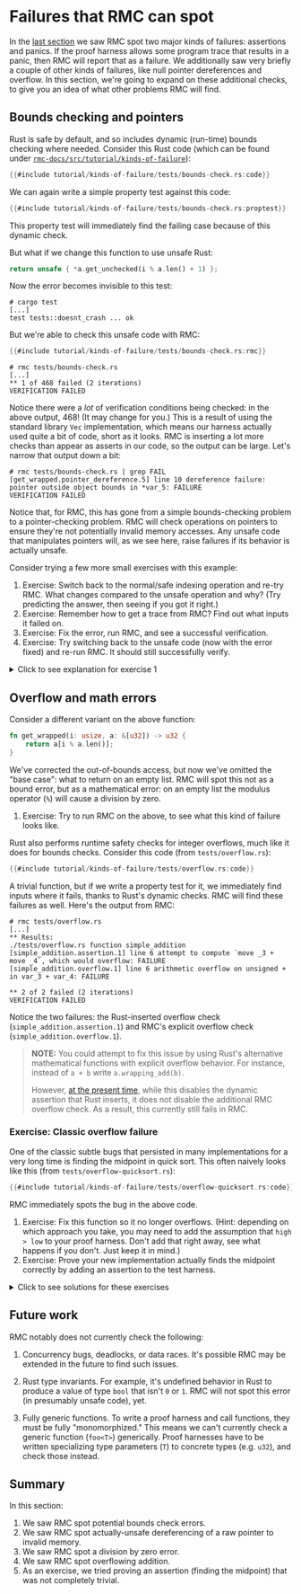 # Failures that RMC can spot

In the [last section](./tutorial-first-steps.md) we saw RMC spot two major kinds of failures: assertions and panics.
If the proof harness allows some program trace that results in a panic, then RMC will report that as a failure.
We additionally saw very briefly a couple of other kinds of failures, like null pointer dereferences and overflow.
In this section, we're going to expand on these additional checks, to give you an idea of what other problems RMC will find.

## Bounds checking and pointers

Rust is safe by default, and so includes dynamic (run-time) bounds checking where needed.
Consider this Rust code (which can be found under [`rmc-docs/src/tutorial/kinds-of-failure`](https://github.com/model-checking/rmc/tree/main/rmc-docs/src/tutorial/kinds-of-failure/)):

```rust
{{#include tutorial/kinds-of-failure/tests/bounds-check.rs:code}}
```

We can again write a simple property test against this code:

```rust
{{#include tutorial/kinds-of-failure/tests/bounds-check.rs:proptest}}
```

This property test will immediately find the failing case because of this dynamic check.

But what if we change this function to use unsafe Rust:

```rust
return unsafe { *a.get_unchecked(i % a.len() + 1) };
```

Now the error becomes invisible to this test:

```
# cargo test
[...]
test tests::doesnt_crash ... ok
```

But we're able to check this unsafe code with RMC:

```rust
{{#include tutorial/kinds-of-failure/tests/bounds-check.rs:rmc}}
```

```
# rmc tests/bounds-check.rs
[...]
** 1 of 468 failed (2 iterations)
VERIFICATION FAILED
```

Notice there were a *lot* of verification conditions being checked: in the above output, 468! (It may change for you.)
This is a result of using the standard library `Vec` implementation, which means our harness actually used quite a bit of code, short as it looks.
RMC is inserting a lot more checks than appear as asserts in our code, so the output can be large.
Let's narrow that output down a bit:

```
# rmc tests/bounds-check.rs | grep FAIL
[get_wrapped.pointer_dereference.5] line 10 dereference failure: pointer outside object bounds in *var_5: FAILURE
VERIFICATION FAILED
```

Notice that, for RMC, this has gone from a simple bounds-checking problem to a pointer-checking problem.
RMC will check operations on pointers to ensure they're not potentially invalid memory accesses.
Any unsafe code that manipulates pointers will, as we see here, raise failures if its behavior is actually unsafe. 

Consider trying a few more small exercises with this example:

1. Exercise: Switch back to the normal/safe indexing operation and re-try RMC. What changes compared to the unsafe operation and why?
(Try predicting the answer, then seeing if you got it right.)
2. Exercise: Remember how to get a trace from RMC? Find out what inputs it failed on.
3. Exercise: Fix the error, run RMC, and see a successful verification.
4. Exercise: Try switching back to the unsafe code (now with the error fixed) and re-run RMC. It should still successfully verify.

<details>
<summary>Click to see explanation for exercise 1</summary>

Having switched back to the safe indexing operation, RMC reports two failures instead of just one:

```
# rmc tests/bounds-check.rs | grep FAIL
[get_wrapped.assertion.3] line 9 index out of bounds: the length is move _12 but the index is _5: FAILURE
[get_wrapped.pointer_dereference.5] line 9 dereference failure: pointer outside object bounds in a.data[var_5]: FAILURE
VERIFICATION FAILED
```

The first is Rust's implicit assertion for the safe indexing operation.
The second is RMC's check to ensure the pointer operation is actually safe.
This pattern (two checks for similar issues in safe Rust code) is common, and we'll see it again in the next section.

</details>

## Overflow and math errors

Consider a different variant on the above function:

```rust
fn get_wrapped(i: usize, a: &[u32]) -> u32 {
    return a[i % a.len()];
}
```

We've corrected the out-of-bounds access, but now we've omitted the "base case": what to return on an empty list.
RMC will spot this not as a bound error, but as a mathematical error: on an empty list the modulus operator (`%`) will cause a division by zero.

1. Exercise: Try to run RMC on the above, to see what this kind of failure looks like.

Rust also performs runtime safety checks for integer overflows, much like it does for bounds checks.
Consider this code (from `tests/overflow.rs`):

```rust
{{#include tutorial/kinds-of-failure/tests/overflow.rs:code}}
```

A trivial function, but if we write a property test for it, we immediately find inputs where it fails, thanks to Rust's dynamic checks.
RMC will find these failures as well.
Here's the output from RMC:

```
# rmc tests/overflow.rs
[...]
** Results:
./tests/overflow.rs function simple_addition
[simple_addition.assertion.1] line 6 attempt to compute `move _3 + move _4`, which would overflow: FAILURE
[simple_addition.overflow.1] line 6 arithmetic overflow on unsigned + in var_3 + var_4: FAILURE

** 2 of 2 failed (2 iterations)
VERIFICATION FAILED
```

Notice the two failures: the Rust-inserted overflow check (`simple_addition.assertion.1`) and RMC's explicit overflow check (`simple_addition.overflow.1`).

> **NOTE:** You could attempt to fix this issue by using Rust's alternative mathematical functions with explicit overflow behavior.
For instance, instead of `a + b` write `a.wrapping_add(b)`.
>
> However, [at the present time](https://github.com/model-checking/rmc/issues/480), while this disables the dynamic assertion that Rust inserts, it does not disable the additional RMC overflow check.
> As a result, this currently still fails in RMC.

### Exercise: Classic overflow failure

One of the classic subtle bugs that persisted in many implementations for a very long time is finding the midpoint in quick sort.
This often naively looks like this (from `tests/overflow-quicksort.rs`):

```rust
{{#include tutorial/kinds-of-failure/tests/overflow-quicksort.rs:code}}
```

RMC immediately spots the bug in the above code.

1. Exercise: Fix this function so it no longer overflows.
(Hint: depending on which approach you take, you may need to add the assumption that `high > low` to your proof harness.
Don't add that right away, see what happens if you don't. Just keep it in mind.)
2. Exercise: Prove your new implementation actually finds the midpoint correctly by adding an assertion to the test harness.

<details>
<summary>Click to see solutions for these exercises</summary>

A very common approach for resolving the overflow issue looks like this:

```rust
return low + (high - low) / 2;
```

But if you naively try this (try it!), you'll find a new underflow error: `high - low` might result in a negative number, but has type `u32`.
Hence, the need to add an assumption that would make that impossible.
(Adding an assumption, though, means there's a new way to "use it wrong." Perhaps we'd like to avoid that!)

After that, you might wonder how to "prove your new implementation correct."
After all, what does "correct" even mean?
Often we're using a good approximation of correct, such as the equivalence of two implementations (often one much "simpler" than the other somehow).
Here's one possible assertion to make that obvious:

```rust
assert!(result as u64 == (a as u64 + b as u64) / 2);
```

Since this implementation is just the original one, but cast to a wider unsigned integer type, it should have the same result but without overflowing.
When RMC tells us both of these methods yield the same exact result, that gives us additional confidence that we haven't overlooked something.

</details>

## Future work

RMC notably does not currently check the following:

1. Concurrency bugs, deadlocks, or data races.
It's possible RMC may be extended in the future to find such issues.

2. Rust type invariants.
For example, it's undefined behavior in Rust to produce a value of type `bool` that isn't `0` or `1`.
RMC will not spot this error (in presumably unsafe code), yet.

3. Fully generic functions.
To write a proof harness and call functions, they must be fully "monomorphized."
This means we can't currently check a generic function (`foo<T>`) generically.
Proof harnesses have to be written specializing type parameters (`T`) to concrete types (e.g. `u32`), and check those instead.


## Summary

In this section:

1. We saw RMC spot potential bounds check errors.
2. We saw RMC spot actually-unsafe dereferencing of a raw pointer to invalid memory.
3. We saw RMC spot a division by zero error.
4. We saw RMC spot overflowing addition.
5. As an exercise, we tried proving an assertion (finding the midpoint) that was not completely trivial.

